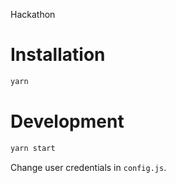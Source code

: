 Hackathon

# Installation

```sh
yarn
```

# Development

```sh
yarn start
```

Change user credentials in `config.js`.
